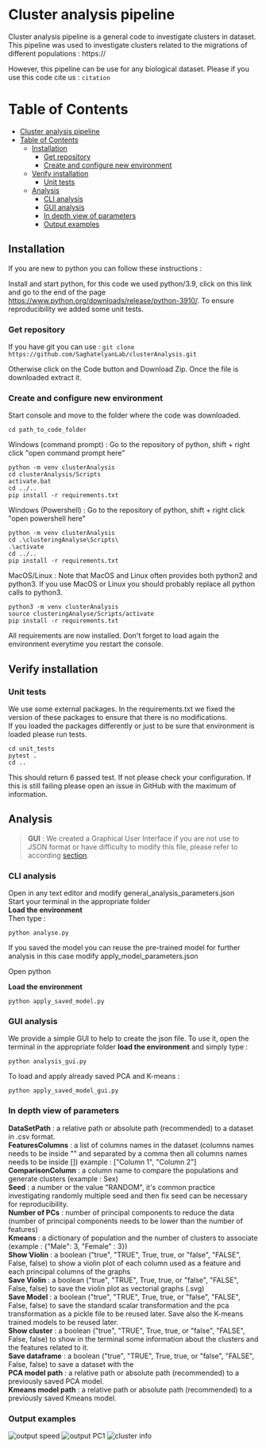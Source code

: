 
# Cluster analysis pipeline

Cluster analysis pipeline is a general code to investigate clusters in dataset.
This pipeline was used to investigate clusters related to the migrations of different populations : https://

However, this pipeline can be use for any biological dataset.
Please if you use this code cite us :
`citation `

Table of Contents
=================
* [Cluster analysis pipeline](#cluster-analysis-pipeline)
* [Table of Contents](#table-of-contents)
   * [Installation](#installation)
      * [Get repository](#get-repository)
      * [Create and configure new environment](#create-and-configure-new-environment)
   * [Verify installation](#verify-installation)
      * [Unit tests](#unit-tests)
   * [Analysis](#analysis)
      * [CLI analysis](#cli-analysis)
      * [GUI analysis](#gui-analysis)
      * [In depth view of parameters](#in-depth-view-of-parameters)
      * [Output examples](#output-examples)
## Installation

If you are new to python you can follow these instructions : 

Install and start python, for this code we used python/3.9, click on this link and go to the end of the page https://www.python.org/downloads/release/python-3910/.
To ensure reproducibility we added some unit tests.


### Get repository

If you have git you can use :
`git clone https://github.com/SaghatelyanLab/clusterAnalysis.git`

Otherwise click on the Code button and Download Zip.
Once the file is downloaded extract it.

### Create and configure new environment

Start console and move to the folder where the code was downloaded.

`cd path_to_code_folder`

Windows (command prompt) : 
Go to the repository of python, shift + right click "open command prompt here"
```
python -m venv clusterAnalysis
cd clusterAnalysis/Scripts
activate.bat
cd ../..
pip install -r requirements.txt
```

Windows (Powershell) :
Go to the repository of python, shift + right click "open powershell here"
```
python -m venv clusterAnalysis
cd .\clusteringAnalyse\Scripts\
.\activate
cd ../..
pip install -r requirements.txt
```

MacOS/Linux : 
Note that MacOS and Linux often provides both python2 and python3. If you use MacOS or Linux you should probably replace all python calls to python3.
```
python3 -m venv clusterAnalysis
source clusteringAnalyse/Scripts/activate
pip install -r requirements.txt
```

All requirements are now installed. Don't forget to load again the environment everytime you restart the console.

## Verify installation

### Unit tests

We use some external packages. In the requirements.txt we fixed the version of these packages to ensure that there is
no modifications. <br />
If you loaded the packages differently or just to be sure that environment is loaded please run tests.

```
cd unit_tests
pytest .
cd ..
```

This should return 6 passed test. If not please check your configuration. If this is still failing please open an issue
in GitHub with the maximum of information.

## Analysis

> **GUI** : We created a Graphical User Interface if you are not use to JSON format or have difficulty to modify this file, please refer to according [section](#GUI).

### CLI analysis

Open in any text editor and modify general_analysis_parameters.json  <br />
Start your terminal in the appropriate folder <br />
**Load the environment** <br />
Then type :

```
python analyse.py
```

If you saved the model you can reuse the pre-trained model for further analysis in this case modify
apply_model_parameters.json 

Open python

**Load the environment**
```
python apply_saved_model.py
```

### GUI analysis

We provide a simple GUI to help to create the json file. To use it, open the terminal in the appropriate folder
**load the environment** and simply type :

```
python analysis_gui.py
```

To load and apply already saved PCA and K-means : 

```
python apply_saved_model_gui.py
```


### In depth view of parameters

**DataSetPath** : a relative path or absolute path (recommended) to a dataset in .csv format. <br />
**FeaturesColumns** : a list of columns names in the dataset (columns names needs to be inside "" and separated by a comma then all columns names needs to be inside []) example :  ["Column 1", "Column 2"] <br />
**ComparisonColumn** : a column name to compare the populations and generate clusters (example : Sex) <br />
**Seed** : a number or the value "RANDOM", it's common practice investigating randomly multiple seed and then fix seed can be necessary for reproducibility. <br />
**Number of PCs** : number of principal components to reduce the data (number of principal components needs to be lower than the number of features) <br />
**Kmeans** : a dictionary of population and the number of clusters to associate (example : {"Male": 3, "Female" : 3}) <br />
**Show Violin** : a boolean ("true", "TRUE", True, true, or "false", "FALSE", False, false) to show a violin plot of each column used as a feature and each principal columns of the graphs <br />
**Save Violin** : a boolean ("true", "TRUE", True, true, or "false", "FALSE", False, false) to save the violin plot as vectorial graphs (.svg) <br />
**Save Model** : a boolean ("true", "TRUE", True, true, or "false", "FALSE", False, false) to save the standard scalar transformation and the pca transformation as a pickle file to be reused later. Save also the K-means trained models to be reused later. <br />
**Show cluster** : a boolean ("true", "TRUE", True, true, or "false", "FALSE", False, false) to show in the terminal some information about the clusters and the features related to it. <br />
**Save dataframe** : a boolean ("true", "TRUE", True, true, or "false", "FALSE", False, false) to save a dataset with the  <br />
**PCA model path** : a relative path or absolute path (recommended) to a previously saved PCA model. <br />
**Kmeans model path** : a relative path or absolute path (recommended) to a previously saved Kmeans model. <br />

### Output examples

![output speed](examples/Speed.svg)
![output PC1](examples/Principalcomponent1.svg)
![cluster info](examples/cluster_info.png)
